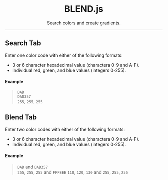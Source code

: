 <div align="center">

# BLEND.js
Search colors and create gradients.

</div align="center">

---

## Search Tab
Enter one color code with either of the following formats:

- 3 or 6 character hexadecimal value (charactera 0-9 and A-F).
- Individual red, green, and blue values (integers 0-255).

#### Example
> `DAD`  
> `DAD357`  
> `255`, `255`, `255`

## Blend Tab
Enter two color codes with either of the following formats:

- 3 or 6 character hexadecimal value (charactera 0-9 and A-F).
- Individual red, green, and blue values (integers 0-255).

#### Example
> `DAD` and `DAD357`  
> `255`, `255`, `255` and `FFFEEE`
> `110`, `120`, `130` and `255`, `255`, `255`